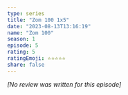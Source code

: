 ```yaml
---
type: series
title: "Zom 100 1x5"
date: "2023-08-13T13:16:19"
name: "Zom 100"
season: 1
episode: 5
rating: 5
ratingEmoji: ⭐️⭐️⭐️⭐️⭐️
share: false
---
```


_[No review was written for this episode]_
